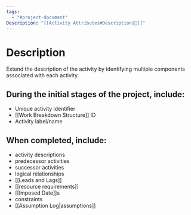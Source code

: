 ```yaml
---
tags:
  - "#project-document"
Description: "[[Activity Attributes#Description|📝]]"
---
```

# Description
Extend the description of the activity by identifying multiple components associated with each activity.
## During the initial stages of the project, include:
- Unique activity identifier
- [[Work Breakdown Structure]] ID
- Activity label/name
## When completed, include:
- activity descriptions
- predecessor activities
- successor activities
- logical relationships
- [[Leads and Lags]]
- [[resource requirements]]
- [[Imposed Date]]s
- constraints
- [[Assumption Log|assumptions]]